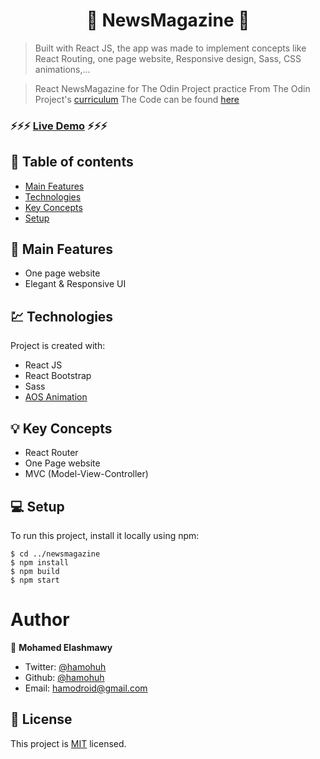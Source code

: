 <h1 align="center">  📰 NewsMagazine 📰 </h1>

> Built with React JS, the app was made to implement concepts like React Routing, one page website, Responsive design, Sass, CSS animations,...

> React NewsMagazine for The Odin Project practice
> From The Odin Project's [curriculum](https://www.theodinproject.com/courses/html5-and-css3/lessons/using-bootstrap)
> The Code can be found [here](https://github.com/hamohuh/newsmagazine/tree/master)


###  ⚡️⚡️⚡️ [Live Demo](https://hamohuh.github.io/newsmagazine/) ⚡️⚡️⚡️


## 📜 Table of contents
* [Main Features](#main-features-)
* [Technologies](#technologies-)
* [Key Concepts](#key-concepts-)
* [Setup](#setup-)


## 🚩 Main Features
* One page website
* Elegant & Responsive UI

## 💹 Technologies
Project is created with:
* React JS
* React Bootstrap
* Sass
* [AOS Animation](https://github.com/michalsnik/aos)

## 💡 Key Concepts
* React Router
* One Page website
* MVC (Model-View-Controller)

## 💻 Setup
To run this project, install it locally using npm:

```
$ cd ../newsmagazine
$ npm install
$ npm build
$ npm start
```

# Author

👤 **Mohamed Elashmawy**

* Twitter: [@hamohuh](https://twitter.com/hamohuh)
* Github: [@hamohuh](https://github.com/hamohuh)
* Email: [hamodroid@gmail.com](mailto:hamodroid@gmail.com)

## 📝 License
This project is [MIT](./LICENSE) licensed.
